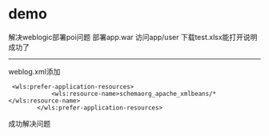 # demo
解决weblogic部署poi问题
部署app.war
访问app/user
下载test.xlsx能打开说明成功了

----
weblog.xml添加
```
 <wls:prefer-application-resources>
            <wls:resource-name>schemaorg_apache_xmlbeans/*</wls:resource-name>
        </wls:prefer-application-resources>
```
成功解决问题
